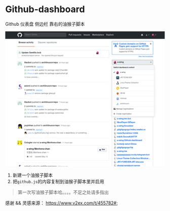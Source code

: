 # Github-dashboard
Github 仪表盘 侧边栏 靠右的油猴子脚本

![github.png](github.png)




1. 新建一个油猴子脚本
2. 把`github.js`的内容复制到油猴子脚本里并启用


> 第一次写油猴子脚本哈。。。。不足之处请多指出




感谢 && 灵感来源：
https://www.v2ex.com/t/455782#;
